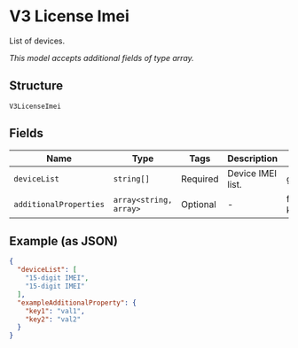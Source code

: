 
# V3 License Imei

List of devices.

*This model accepts additional fields of type array.*

## Structure

`V3LicenseImei`

## Fields

| Name | Type | Tags | Description | Getter | Setter |
|  --- | --- | --- | --- | --- | --- |
| `deviceList` | `string[]` | Required | Device IMEI list. | getDeviceList(): array | setDeviceList(array deviceList): void |
| `additionalProperties` | `array<string, array>` | Optional | - | findAdditionalProperty(string key): array | additionalProperty(string key, array value): void |

## Example (as JSON)

```json
{
  "deviceList": [
    "15-digit IMEI",
    "15-digit IMEI"
  ],
  "exampleAdditionalProperty": {
    "key1": "val1",
    "key2": "val2"
  }
}
```

